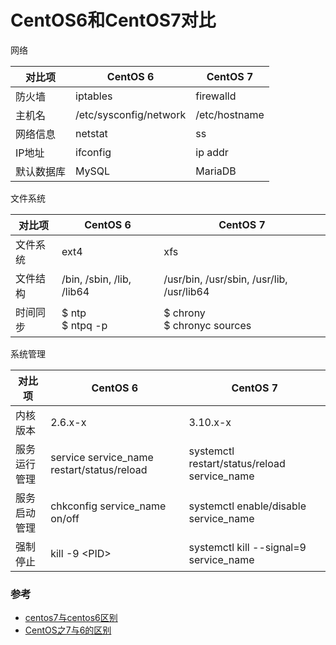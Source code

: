 # CentOS6和CentOS7对比

网络

| 对比项     | CentOS 6               | CentOS 7      |
| ---------- | ---------------------- | ------------- |
| 防火墙     | iptables               | firewalld     |
| 主机名     | /etc/sysconfig/network | /etc/hostname |
| 网络信息   | netstat                | ss            |
| IP地址     | ifconfig               | ip addr       |
| 默认数据库 | MySQL                  | MariaDB       |

文件系统

| 对比项   | CentOS 6                  | CentOS 7                                  |
| -------- | ------------------------- | ----------------------------------------- |
| 文件系统 | ext4                      | xfs                                       |
| 文件结构 | /bin, /sbin, /lib, /lib64 | /usr/bin, /usr/sbin, /usr/lib, /usr/lib64 |
| 时间同步 | \$ ntp<br>\$ ntpq -p | \$ chrony<br/>\$ chronyc sources     |

系统管理

| 对比项       | CentOS 6                                   | CentOS 7                                     |
| ------------ | ------------------------------------------ | -------------------------------------------- |
| 内核版本     | 2.6.x-x                                    | 3.10.x-x                                     |
| 服务运行管理 | service service_name restart/status/reload | systemctl restart/status/reload service_name |
| 服务启动管理 | chkconfig service_name on/off              | systemctl enable/disable service_name        |
| 强制停止     | kill -9 \<PID\>                            | systemctl kill --signal=9 service_name       |

### 参考

- [centos7与centos6区别](https://www.cnblogs.com/bethal/p/5945026.html)
- [CentOS之7与6的区别](https://www.cnblogs.com/Csir/p/6746667.html)